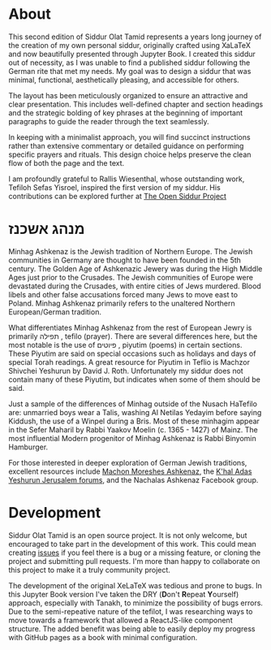 # About

This second edition of Siddur Olat Tamid represents a years long journey of the creation of my own personal siddur, originally crafted using XaLaTeX and now beautifully presented through Jupyter Book. I created this siddur out of necessity, as I was unable to find a published siddur following the German rite that met my needs. My goal was to design a siddur that was minimal, functional, aesthetically pleasing, and accessible for others.

The layout has been meticulously organized to ensure an attractive and clear presentation. This includes well-defined chapter and section headings and the strategic bolding of key phrases at the beginning of important paragraphs to guide the reader through the text seamlessly.

In keeping with a minimalist approach, you will find succinct instructions rather than extensive commentary or detailed guidance on performing specific prayers and rituals. This design choice helps preserve the clean flow of both the page and the text.

I am profoundly grateful to Rallis Wiesenthal, whose outstanding work, Tefiloh Sefas Yisroel, inspired the first version of my siddur. His contributions can be explored further at [The Open Siddur Project](http://opensiddur.org/compilations/siddurim/siddur-bnei-ashkenaz-a-german-rite-siddur-prepared-by-r-rallis-wiesenthal/)

# מנהג אשכנז

Minhag Ashkenaz is the Jewish tradition of Northern Europe. The Jewish communities in Germany are thought to have been founded in the 5th century. The Golden Age of Ashkenazic Jewery was during the High Middle Ages just prior to the Crusades. The Jewish communities of Europe were devastated during the Crusades, with entire cities of Jews murdered. Blood libels and other false accusations forced many Jews to move east to Poland. Minhag Ashkenaz primarily refers to the unaltered Northern European/German tradition.

What differentiates Minhag Ashkenaz from the rest of European Jewry is primarily תפילה , tefilo (prayer). There are several differences here, but the most notable is the use of פיוטים , piyutim (poems) in certain sections. These Piyutim are said on special occasions such as holidays and days of special Torah readings. A great resource for Piyutim in Teflio is Machzor Shivchei Yeshurun by David J. Roth. Unfortunately my siddur does not contain many of these Piyutim, but indicates when some of them should be said.

Just a sample of the differences of Minhag outside of the Nusach HaTefilo are: unmarried boys wear a Talis, washing Al Netilas Yedayim before saying Kiddush, the use of a Winpel during a Bris. Most of these minhagim appear in the Sefer Maharil by Rabbi Yaakov Moelin (c. 1365 - 1427) of Mainz. The most influential Modern progenitor of Minhag Ashkenaz is Rabbi Binyomin Hamburger. 

For those interested in deeper exploration of German Jewish traditions, excellent resources include [Machon Moreshes Ashkenaz](http://www.moreshesashkenaz.org/), the [K'hal Adas Yeshurun Jerusalem forums](http://www.kayj.net/en/forum/category/list), and the Nachalas Ashkenaz Facebook group.

# Development

Siddur Olat Tamid is an open source project. It is not only welcome, but encouraged to take part in the development of this work. This could mean creating [issues](https://github.com/wolf-math/olat_tamid/issues) if you feel there is a bug or a missing feature, or cloning the project and submitting pull requests. I'm more than happy to collaborate on this project to make it a truly community project.

The development of the original XeLaTeX was tedious and prone to bugs. In this Jupyter Book version I've taken the DRY (**D**on't **R**epeat **Y**ourself) approach, especially with Tanakh, to minimize the possibility of bugs errors. Due to the semi-repeative nature of the tefilot, I was researching ways to move towards a framework that allowed a ReactJS-like component structure. The added benefit was being able to easily deploy my progress with GitHub pages as a book with minimal configuration. 



